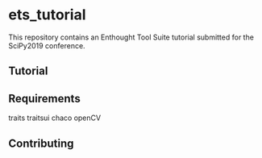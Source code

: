 # ets_tutorial
This repository contains an Enthought Tool Suite tutorial submitted for the 
SciPy2019 conference.

## Tutorial

## Requirements

traits
traitsui
chaco
openCV

## Contributing
